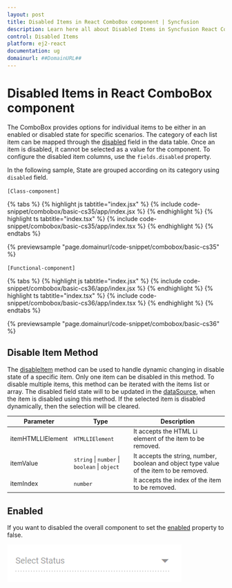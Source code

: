```yaml
---
layout: post
title: Disabled Items in React ComboBox component | Syncfusion
description: Learn here all about Disabled Items in Syncfusion React ComboBox component of Syncfusion Essential JS 2 and more.
control: Disabled Items 
platform: ej2-react
documentation: ug
domainurl: ##DomainURL##
---
```


# Disabled Items in React ComboBox component

The ComboBox provides options for individual items to be either in an enabled or disabled state for specific scenarios. The category of each list item can be mapped through the [disabled](https://ej2.syncfusion.com/react/documentation/api/combo-box/#fields) field in the data table. Once an item is disabled, it cannot be selected as a value for the component. To configure the disabled item columns, use the `fields.disabled` property.

In the following sample, State are grouped according on its category using `disabled` field.

`[Class-component]`

{% tabs %}
{% highlight js tabtitle="index.jsx" %}
{% include code-snippet/combobox/basic-cs35/app/index.jsx %}
{% endhighlight %}
{% highlight ts tabtitle="index.tsx" %}
{% include code-snippet/combobox/basic-cs35/app/index.tsx %}
{% endhighlight %}
{% endtabs %}

 {% previewsample "page.domainurl/code-snippet/combobox/basic-cs35" %}

`[Functional-component]`

{% tabs %}
{% highlight js tabtitle="index.jsx" %}
{% include code-snippet/combobox/basic-cs36/app/index.jsx %}
{% endhighlight %}
{% highlight ts tabtitle="index.tsx" %}
{% include code-snippet/combobox/basic-cs36/app/index.tsx %}
{% endhighlight %}
{% endtabs %}

 {% previewsample "page.domainurl/code-snippet/combobox/basic-cs36" %}

## Disable Item Method

The [disableItem](https://ej2.syncfusion.com/react/documentation/api/combo-box/#disableItem) method can be used to handle dynamic changing in disable state of a specific item. Only one item can be disabled in this method. To disable multiple items, this method can be iterated with the items list or array. The disabled field state will to be updated in the [dataSource](https://ej2.syncfusion.com/react/documentation/api/combo-box/#datasource), when the item is disabled using this method. If the selected item is disabled dynamically, then the selection will be cleared.

| Parameter | Type | Description |
|------|------|------|
| itemHTMLLIElement |  <code>HTMLLIElement</code> |  It accepts the HTML Li element of the item to be removed.  |
| itemValue | <code>string</code> \| <code>number</code> \| <code>boolean</code> \| <code>object</code> | It accepts the string, number, boolean and object type value of the item to be removed. |
| itemIndex | <code>number</code> | It accepts the index of the item to be removed. |

## Enabled

If you want to disabled the overall component to set the [enabled](https://ej2.syncfusion.com/react/documentation/api/combo-box/#enabled) property to false.

![Disabled ComboBox Component](../images/combobox-disable.png)